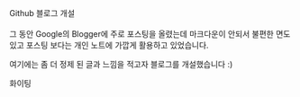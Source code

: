 Github 블로그 개설    
 \
그 동안 Google의 Blogger에 주로 포스팅을 올렸는데 마크다운이 안되서 불편한 면도 있고 포스팅 보다는 개인 노트에 가깝게 활용하고 있었습니다.

여기에는 좀 더 정제 된 글과 느낌을 적고자 블로그를 개설했습니다 :)

화이팅

